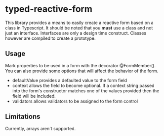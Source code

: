 # typed-reactive-form

This library provides a means to easily create a reactive form based on a class in Typescript. It should be noted that you **must** use a class and not just an interface. Interfaces are only a design time construct. Classes however are compiled to create a prototype.

## Usage

Mark properties to be used in a form with the decorator @FormMember(). You can also provide some options that will affect the behavior of the form.

- defaultValue provides a defaulted value to the form field
- context allows the field to become optional. If a context string passed into the form's constructor matches one of the values provided then the field will be included.
- validators allows validators to be assigned to the form control

## Limitations

Currently, arrays aren't supported.

